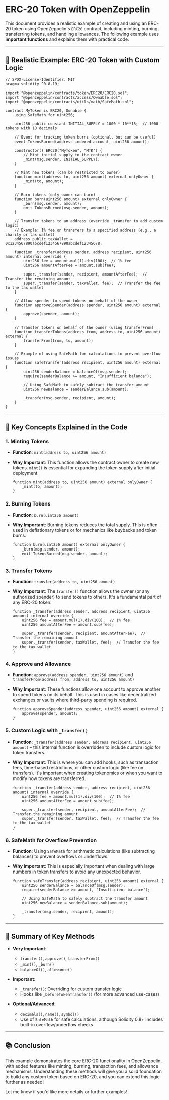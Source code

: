 
# ERC-20 Token with OpenZeppelin

This document provides a realistic example of creating and using an ERC-20 token using OpenZeppelin's `ERC20` contract, including minting, burning, transferring tokens, and handling allowances. The following example uses **important functions** and explains them with practical code.

---

## 🎯 Realistic Example: ERC-20 Token with Custom Logic

```solidity
// SPDX-License-Identifier: MIT
pragma solidity ^0.8.19;

import "@openzeppelin/contracts/token/ERC20/ERC20.sol";
import "@openzeppelin/contracts/access/Ownable.sol";
import "@openzeppelin/contracts/utils/math/SafeMath.sol";

contract MyToken is ERC20, Ownable {
    using SafeMath for uint256;

    uint256 public constant INITIAL_SUPPLY = 1000 * 10**18;  // 1000 tokens with 18 decimals

    // Event for tracking token burns (optional, but can be useful)
    event TokensBurned(address indexed account, uint256 amount);

    constructor() ERC20("MyToken", "MTK") {
        // Mint initial supply to the contract owner
        _mint(msg.sender, INITIAL_SUPPLY);
    }

    // Mint new tokens (can be restricted to owner)
    function mint(address to, uint256 amount) external onlyOwner {
        _mint(to, amount);
    }

    // Burn tokens (only owner can burn)
    function burn(uint256 amount) external onlyOwner {
        _burn(msg.sender, amount);
        emit TokensBurned(msg.sender, amount);
    }

    // Transfer tokens to an address (override _transfer to add custom logic)
    // Example: 1% fee on transfers to a specified address (e.g., a charity or tax wallet)
    address public taxWallet = 0x1234567890abcdef1234567890abcdef12345678;

    function _transfer(address sender, address recipient, uint256 amount) internal override {
        uint256 fee = amount.mul(1).div(100);  // 1% fee
        uint256 amountAfterFee = amount.sub(fee);

        super._transfer(sender, recipient, amountAfterFee);  // Transfer the remaining amount
        super._transfer(sender, taxWallet, fee);  // Transfer the fee to the tax wallet
    }

    // Allow spender to spend tokens on behalf of the owner
    function approveSpender(address spender, uint256 amount) external {
        approve(spender, amount);
    }

    // Transfer tokens on behalf of the owner (using transferFrom)
    function transferTokens(address from, address to, uint256 amount) external {
        transferFrom(from, to, amount);
    }

    // Example of using SafeMath for calculations to prevent overflow issues
    function safeTransfer(address recipient, uint256 amount) external {
        uint256 senderBalance = balanceOf(msg.sender);
        require(senderBalance >= amount, "Insufficient balance");
        
        // Using SafeMath to safely subtract the transfer amount
        uint256 newBalance = senderBalance.sub(amount);
        
        _transfer(msg.sender, recipient, amount);
    }
}
```

---

## 🧩 Key Concepts Explained in the Code

### 1. **Minting Tokens**
- **Function**: `mint(address to, uint256 amount)`
- **Why Important**: This function allows the contract owner to create new tokens. `mint()` is essential for expanding the token supply after initial deployment.
  
  ```solidity
  function mint(address to, uint256 amount) external onlyOwner {
      _mint(to, amount);
  }
  ```

### 2. **Burning Tokens**
- **Function**: `burn(uint256 amount)`
- **Why Important**: Burning tokens reduces the total supply. This is often used in deflationary tokens or for mechanics like buybacks and token burns.
  
  ```solidity
  function burn(uint256 amount) external onlyOwner {
      _burn(msg.sender, amount);
      emit TokensBurned(msg.sender, amount);
  }
  ```

### 3. **Transfer Tokens**
- **Function**: `transfer(address to, uint256 amount)`
- **Why Important**: The `transfer()` function allows the owner (or any authorized spender) to send tokens to others. It's a fundamental part of any ERC-20 token.
  
  ```solidity
  function _transfer(address sender, address recipient, uint256 amount) internal override {
      uint256 fee = amount.mul(1).div(100);  // 1% fee
      uint256 amountAfterFee = amount.sub(fee);

      super._transfer(sender, recipient, amountAfterFee);  // Transfer the remaining amount
      super._transfer(sender, taxWallet, fee);  // Transfer the fee to the tax wallet
  }
  ```

### 4. **Approve and Allowance**
- **Function**: `approve(address spender, uint256 amount)` and `transferFrom(address from, address to, uint256 amount)`
- **Why Important**: These functions allow one account to approve another to spend tokens on its behalf. This is used in cases like decentralized exchanges or vaults where third-party spending is required.
  
  ```solidity
  function approveSpender(address spender, uint256 amount) external {
      approve(spender, amount);
  }
  ```

### 5. **Custom Logic with `_transfer()`**
- **Function**: `_transfer(address sender, address recipient, uint256 amount)` – this internal function is overridden to include custom logic for token transfers.
- **Why Important**: This is where you can add hooks, such as transaction fees, time-based restrictions, or other custom logic (like fee on transfers). It's important when creating tokenomics or when you want to modify how tokens are transferred.
  
  ```solidity
  function _transfer(address sender, address recipient, uint256 amount) internal override {
      uint256 fee = amount.mul(1).div(100);  // 1% fee
      uint256 amountAfterFee = amount.sub(fee);

      super._transfer(sender, recipient, amountAfterFee);  // Transfer the remaining amount
      super._transfer(sender, taxWallet, fee);  // Transfer the fee to the tax wallet
  }
  ```

### 6. **SafeMath for Overflow Prevention**
- **Function**: Using `SafeMath` for arithmetic calculations (like subtracting balances) to prevent overflows or underflows.
- **Why Important**: This is especially important when dealing with large numbers in token transfers to avoid any unexpected behavior.

  ```solidity
  function safeTransfer(address recipient, uint256 amount) external {
      uint256 senderBalance = balanceOf(msg.sender);
      require(senderBalance >= amount, "Insufficient balance");
      
      // Using SafeMath to safely subtract the transfer amount
      uint256 newBalance = senderBalance.sub(amount);
      
      _transfer(msg.sender, recipient, amount);
  }
  ```

---

## 🧩 Summary of Key Methods

- **Very Important**:  
  - `transfer()`, `approve()`, `transferFrom()`
  - `_mint()`, `_burn()`
  - `balanceOf()`, `allowance()`

- **Important**:  
  - `_transfer()`: Overriding for custom transfer logic
  - Hooks like `_beforeTokenTransfer()` (for more advanced use-cases)

- **Optional/Advanced**:  
  - `decimals()`, `name()`, `symbol()`
  - Use of `SafeMath` for safe calculations, although Solidity 0.8+ includes built-in overflow/underflow checks

---

## 📚 Conclusion

This example demonstrates the core ERC-20 functionality in OpenZeppelin, with added features like minting, burning, transaction fees, and allowance mechanisms. Understanding these methods will give you a solid foundation to build any custom token based on ERC-20, and you can extend this logic further as needed!

Let me know if you'd like more details or further examples!
